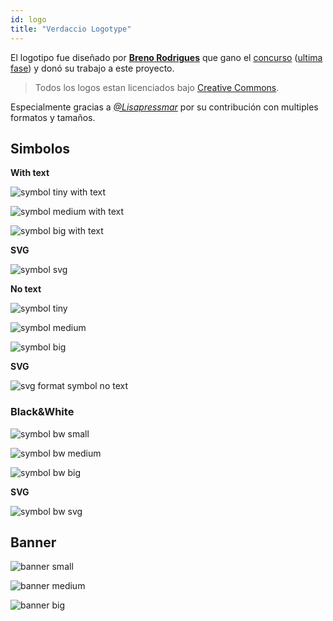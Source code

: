 ```yaml
---
id: logo
title: "Verdaccio Logotype"
---
```

El logotipo fue diseñado por **[Breno Rodrigues](https://github.com/rodriguesbreno)** que gano el [concurso](https://github.com/verdaccio/verdaccio/issues/237) ([ultima fase](https://github.com/verdaccio/verdaccio/issues/328)) y donó su trabajo a este proyecto.

> Todos los logos estan licenciados bajo [Creative Commons](https://github.com/verdaccio/verdaccio/blob/master/LICENSE-docs).

Especialmente gracias a *[@Lisapressmar](https://github.com/Lisapressmar)* por su contribución con multiples formatos y tamaños.

## Simbolos

**With text**

![symbol tiny with text](/img/logo/symbol/png/logo-small-header-bottom.png)

![symbol medium with text](/img/logo/symbol/png/logo-small-header-bottom@2x.png)

![symbol big with text](/img/logo/symbol/png/logo-small-header-bottom@3x.png)

**SVG**

![symbol svg](/img/logo/symbol/svg/logo-small-header-bottom.svg)

**No text**

![symbol tiny](/img/logo/symbol/png/verdaccio-tiny.png)

![symbol medium](/img/logo/symbol/png/verdaccio-tiny@2x.png)

![symbol big](/img/logo/symbol/png/verdaccio-tiny@3x.png)

**SVG**

![svg format symbol no text](/img/logo/symbol/svg/verdaccio-tiny.svg)

### Black&White

![symbol bw small](/img/logo/symbol/png/verdaccio-blackwhite.png)

![symbol bw medium](/img/logo/symbol/png/verdaccio-blackwhite@2x.png)

![symbol bw big](/img/logo/symbol/png/verdaccio-blackwhite@3x.png)

**SVG**

![symbol bw svg](/img/logo/symbol/svg/verdaccio-blackwhite.svg)

## Banner

![banner small](/img/logo/banner/png/verdaccio-banner.png)

![banner medium](/img/logo/banner/png/verdaccio-banner@2x.png)

![banner big](/img/logo/banner/png/verdaccio-banner@3x.png)